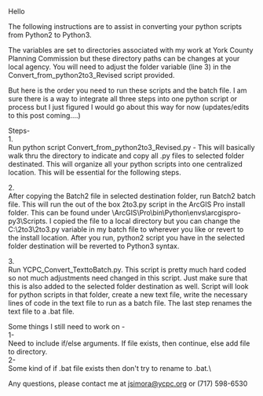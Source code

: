 Hello

The following instructions are to assist in converting your python scripts from Python2 to Python3.

The variables are set to directories associated with my work at York County Planning Commission but these directory paths can be changes at your local agency. You will need to adjust the folder variable (line 3) in the Convert_from_python2to3_Revised script provided.

But here is the order you need to run these scripts and the batch file. I am sure there is a way to integrate all three steps into one python script or process but I just figured I would go about this way for now (updates/edits to this post coming....)

Steps-\
1.\
Run python script Convert_from_python2to3_Revised.py - This will basically walk thru the directory to indicate and copy all .py files to selected folder destinated. This will organize all your python scripts into one centralized location. This will be essential for the following steps.

2.\
After copying the Batch2 file in selected destination folder, run Batch2 batch file. This will run the out of the box 2to3.py script in the ArcGIS Pro install folder. This can be found under <Where you downloaded ArcGIS Pro>\ArcGIS\Pro\bin\Python\envs\arcgispro-py3\Scripts. I copied the file to a local directory but you can change the C:\2to3\2to3.py variable in my batch file to wherever you like or revert to the install location. After you run, python2 script you have in the selected folder destination will be reverted to Python3 syntax.

3.\
Run YCPC_Convert_TexttoBatch.py. This script is pretty much hard coded so not much adjustments need changed in this script. Just make sure that this is also added to the selected folder destination as well. Script will look for python scripts in that folder, create a new text file, write the necessary lines of code in the text file to run as a batch file. The last step renames the text file to a .bat file.

Some things I still need to work on -\
1-\
Need to include if/else arguments. If file exists, then continue, else add file to directory.\
2-\
Some kind of if .bat file exists then don't try to rename to .bat.\

Any questions, please contact me at jsimora@ycpc.org or (717) 598-6530

